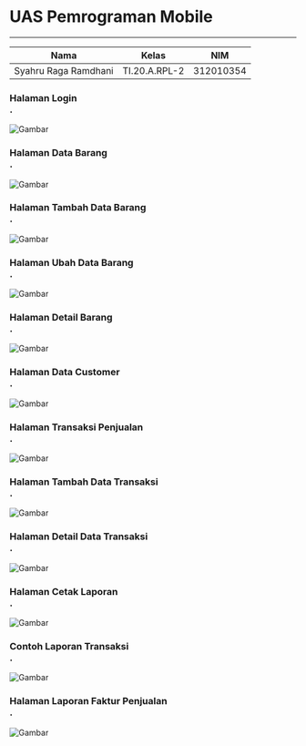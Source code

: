 # **UAS Pemrograman Mobile**
  ---------------
|Nama			|Kelas		|NIM		|
|-----			|-----		|-----		|
|Syahru	Raga Ramdhani	|TI.20.A.RPL-2	|312010354	|

### **Halaman Login** <br>.
![Gambar](/gambar/gambar1.PNG)<br>

### **Halaman Data Barang** <br>.
![Gambar](/gambar/gambar2.PNG)<br>

### **Halaman Tambah Data Barang** <br>.
![Gambar](/gambar/gambar3.PNG)<br>

### **Halaman Ubah Data Barang** <br>.
![Gambar](/gambar/gambar4.PNG)<br>

### **Halaman Detail Barang** <br>.
![Gambar](/gambar/gambar5.PNG)<br>

### **Halaman Data Customer** <br>.
![Gambar](/gambar/gambar6.PNG)<br>

### **Halaman Transaksi Penjualan** <br>.
![Gambar](/gambar/gambar7.PNG)<br>

### **Halaman Tambah Data Transaksi** <br>.
![Gambar](/gambar/gambar8.PNG)<br>

### **Halaman Detail Data Transaksi** <br>.
![Gambar](/gambar/gambar9.PNG)<br>

### **Halaman Cetak Laporan** <br>.
![Gambar](/gambar/gambar10.PNG)<br>

### **Contoh Laporan Transaksi** <br>.
![Gambar](/gambar/gambar11.PNG)<br>

### **Halaman Laporan Faktur Penjualan** <br>.
![Gambar](/gambar/gambar12.PNG)<br>
